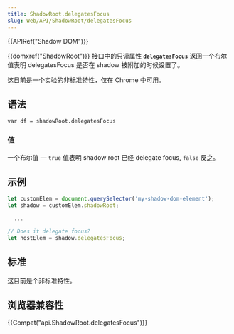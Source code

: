 ```yaml
---
title: ShadowRoot.delegatesFocus
slug: Web/API/ShadowRoot/delegatesFocus
---
```


{{APIRef("Shadow DOM")}}

{{domxref("ShadowRoot")}} 接口中的只读属性 **`delegatesFocus`** 返回一个布尔值表明 delegatesFocus 是否在 shadow 被附加的时候设置了。

这目前是一个实验的非标准特性，仅在 Chrome 中可用。

## 语法

```plain
var df = shadowRoot.delegatesFocus
```

### 值

一个布尔值 — `true` 值表明 shadow root 已经 delegate focus, `false` 反之。

## 示例

```js
let customElem = document.querySelector('my-shadow-dom-element');
let shadow = customElem.shadowRoot;

  ...

// Does it delegate focus?
let hostElem = shadow.delegatesFocus;
```

## 标准

这目前是个非标准特性。

## 浏览器兼容性

{{Compat("api.ShadowRoot.delegatesFocus")}}
